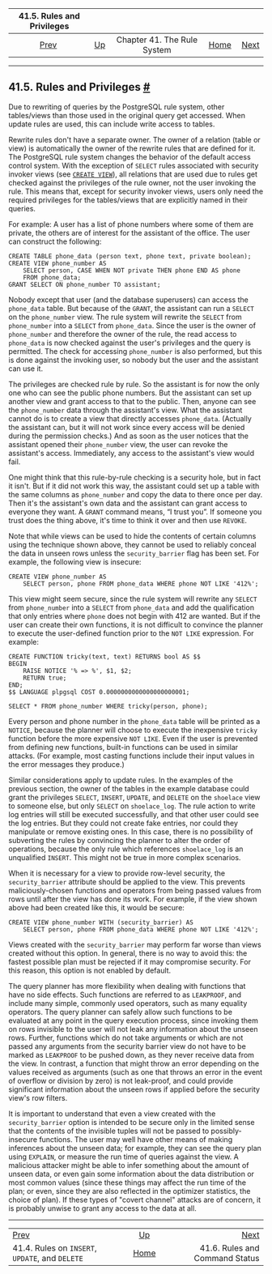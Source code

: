 <!--?xml version="1.0" encoding="UTF-8" standalone="no"?-->

|                       41.5. Rules and Privileges                       |                                                |                             |                                                       |                                                             |
| :--------------------------------------------------------------------: | :--------------------------------------------- | :-------------------------: | ----------------------------------------------------: | ----------------------------------------------------------: |
| [Prev](rules-update.html "41.4. Rules on INSERT, UPDATE, and DELETE")  | [Up](rules.html "Chapter 41. The Rule System") | Chapter 41. The Rule System | [Home](index.html "PostgreSQL 17devel Documentation") |  [Next](rules-status.html "41.6. Rules and Command Status") |

***

## 41.5. Rules and Privileges [#](#RULES-PRIVILEGES)

[]()[]()

Due to rewriting of queries by the PostgreSQL rule system, other tables/views than those used in the original query get accessed. When update rules are used, this can include write access to tables.

Rewrite rules don't have a separate owner. The owner of a relation (table or view) is automatically the owner of the rewrite rules that are defined for it. The PostgreSQL rule system changes the behavior of the default access control system. With the exception of `SELECT` rules associated with security invoker views (see [`CREATE VIEW`](sql-createview.html "CREATE VIEW")), all relations that are used due to rules get checked against the privileges of the rule owner, not the user invoking the rule. This means that, except for security invoker views, users only need the required privileges for the tables/views that are explicitly named in their queries.

For example: A user has a list of phone numbers where some of them are private, the others are of interest for the assistant of the office. The user can construct the following:

    CREATE TABLE phone_data (person text, phone text, private boolean);
    CREATE VIEW phone_number AS
        SELECT person, CASE WHEN NOT private THEN phone END AS phone
        FROM phone_data;
    GRANT SELECT ON phone_number TO assistant;

Nobody except that user (and the database superusers) can access the `phone_data` table. But because of the `GRANT`, the assistant can run a `SELECT` on the `phone_number` view. The rule system will rewrite the `SELECT` from `phone_number` into a `SELECT` from `phone_data`. Since the user is the owner of `phone_number` and therefore the owner of the rule, the read access to `phone_data` is now checked against the user's privileges and the query is permitted. The check for accessing `phone_number` is also performed, but this is done against the invoking user, so nobody but the user and the assistant can use it.

The privileges are checked rule by rule. So the assistant is for now the only one who can see the public phone numbers. But the assistant can set up another view and grant access to that to the public. Then, anyone can see the `phone_number` data through the assistant's view. What the assistant cannot do is to create a view that directly accesses `phone_data`. (Actually the assistant can, but it will not work since every access will be denied during the permission checks.) And as soon as the user notices that the assistant opened their `phone_number` view, the user can revoke the assistant's access. Immediately, any access to the assistant's view would fail.

One might think that this rule-by-rule checking is a security hole, but in fact it isn't. But if it did not work this way, the assistant could set up a table with the same columns as `phone_number` and copy the data to there once per day. Then it's the assistant's own data and the assistant can grant access to everyone they want. A `GRANT` command means, “I trust you”. If someone you trust does the thing above, it's time to think it over and then use `REVOKE`.

Note that while views can be used to hide the contents of certain columns using the technique shown above, they cannot be used to reliably conceal the data in unseen rows unless the `security_barrier` flag has been set. For example, the following view is insecure:

    CREATE VIEW phone_number AS
        SELECT person, phone FROM phone_data WHERE phone NOT LIKE '412%';

This view might seem secure, since the rule system will rewrite any `SELECT` from `phone_number` into a `SELECT` from `phone_data` and add the qualification that only entries where `phone` does not begin with 412 are wanted. But if the user can create their own functions, it is not difficult to convince the planner to execute the user-defined function prior to the `NOT LIKE` expression. For example:

    CREATE FUNCTION tricky(text, text) RETURNS bool AS $$
    BEGIN
        RAISE NOTICE '% => %', $1, $2;
        RETURN true;
    END;
    $$ LANGUAGE plpgsql COST 0.0000000000000000000001;

    SELECT * FROM phone_number WHERE tricky(person, phone);

Every person and phone number in the `phone_data` table will be printed as a `NOTICE`, because the planner will choose to execute the inexpensive `tricky` function before the more expensive `NOT LIKE`. Even if the user is prevented from defining new functions, built-in functions can be used in similar attacks. (For example, most casting functions include their input values in the error messages they produce.)

Similar considerations apply to update rules. In the examples of the previous section, the owner of the tables in the example database could grant the privileges `SELECT`, `INSERT`, `UPDATE`, and `DELETE` on the `shoelace` view to someone else, but only `SELECT` on `shoelace_log`. The rule action to write log entries will still be executed successfully, and that other user could see the log entries. But they could not create fake entries, nor could they manipulate or remove existing ones. In this case, there is no possibility of subverting the rules by convincing the planner to alter the order of operations, because the only rule which references `shoelace_log` is an unqualified `INSERT`. This might not be true in more complex scenarios.

When it is necessary for a view to provide row-level security, the `security_barrier` attribute should be applied to the view. This prevents maliciously-chosen functions and operators from being passed values from rows until after the view has done its work. For example, if the view shown above had been created like this, it would be secure:

    CREATE VIEW phone_number WITH (security_barrier) AS
        SELECT person, phone FROM phone_data WHERE phone NOT LIKE '412%';

Views created with the `security_barrier` may perform far worse than views created without this option. In general, there is no way to avoid this: the fastest possible plan must be rejected if it may compromise security. For this reason, this option is not enabled by default.

The query planner has more flexibility when dealing with functions that have no side effects. Such functions are referred to as `LEAKPROOF`, and include many simple, commonly used operators, such as many equality operators. The query planner can safely allow such functions to be evaluated at any point in the query execution process, since invoking them on rows invisible to the user will not leak any information about the unseen rows. Further, functions which do not take arguments or which are not passed any arguments from the security barrier view do not have to be marked as `LEAKPROOF` to be pushed down, as they never receive data from the view. In contrast, a function that might throw an error depending on the values received as arguments (such as one that throws an error in the event of overflow or division by zero) is not leak-proof, and could provide significant information about the unseen rows if applied before the security view's row filters.

It is important to understand that even a view created with the `security_barrier` option is intended to be secure only in the limited sense that the contents of the invisible tuples will not be passed to possibly-insecure functions. The user may well have other means of making inferences about the unseen data; for example, they can see the query plan using `EXPLAIN`, or measure the run time of queries against the view. A malicious attacker might be able to infer something about the amount of unseen data, or even gain some information about the data distribution or most common values (since these things may affect the run time of the plan; or even, since they are also reflected in the optimizer statistics, the choice of plan). If these types of "covert channel" attacks are of concern, it is probably unwise to grant any access to the data at all.

***

|                                                                        |                                                       |                                                             |
| :--------------------------------------------------------------------- | :---------------------------------------------------: | ----------------------------------------------------------: |
| [Prev](rules-update.html "41.4. Rules on INSERT, UPDATE, and DELETE")  |     [Up](rules.html "Chapter 41. The Rule System")    |  [Next](rules-status.html "41.6. Rules and Command Status") |
| 41.4. Rules on `INSERT`, `UPDATE`, and `DELETE`                        | [Home](index.html "PostgreSQL 17devel Documentation") |                              41.6. Rules and Command Status |
